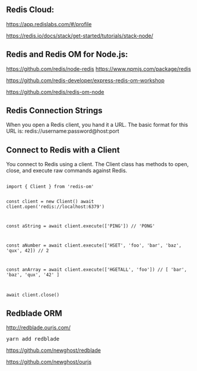 ## Redis Cloud:

https://app.redislabs.com/#/profile

https://redis.io/docs/stack/get-started/tutorials/stack-node/

## Redis and Redis OM for Node.js:

https://github.com/redis/node-redis https://www.npmjs.com/package/redis

https://github.com/redis-developer/express-redis-om-workshop

https://github.com/redis/redis-om-node

## Redis Connection Strings

When you open a Redis client, you hand it a URL. The basic format for this URL is:
redis://username:password@host:port

## Connect to Redis with a Client

You connect to Redis using a client. The Client class has methods to open, close, and execute raw commands against Redis.

<code>
import { Client } from 'redis-om'

const client = new Client()
await client.open('redis://localhost:6379')

const aString = await client.execute(['PING'])
// 'PONG'

const aNumber = await client.execute(['HSET', 'foo', 'bar', 'baz', 'qux', 42])
// 2

const anArray = await client.execute(['HGETALL', 'foo'])
// [ 'bar', 'baz', 'qux', '42' ]

await client.close()
</code>

## Redblade ORM

http://redblade.ourjs.com/

<pre>yarn add redblade</pre>

https://github.com/newghost/redblade

https://github.com/newghost/ourjs
